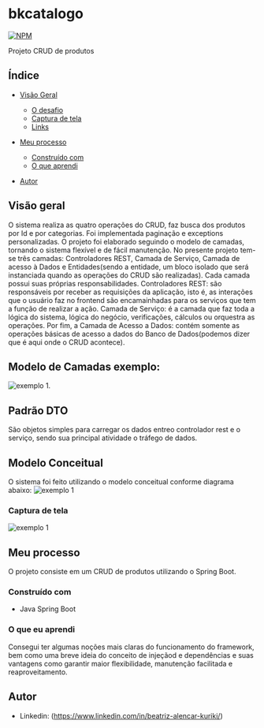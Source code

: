 # bkcatalogo


[![NPM](https://img.shields.io/npm/l/react)](https://github.com/BeatrizKuriki/bkcatalogo-beatriz/blob/main/LICENSE)

Projeto CRUD de produtos


## Índice

- [Visão Geral](#visão-geral)
  - [O desafio](#the-challenge)
  - [Captura de tela](#captura-de-tela)
  - [Links](#links)
- [Meu processo](#meu-processo)
  - [Construído com](#construído-com)
  - [O que aprendi](#o-que-aprendi)
  
- [Autor](#autor)


## Visão geral
O sistema realiza as quatro operações do CRUD, faz busca dos produtos por Id e por categorias. Foi implementada paginação e exceptions personalizadas. O projeto foi elaborado seguindo o modelo de camadas, tornando o sistema flexível e de fácil manutenção.
No presente projeto tem-se três camadas: Controladores REST, Camada de Serviço, Camada de acesso à Dados e Entidades(sendo a entidade, um bloco isolado que será instanciada quando as operações do CRUD são realizadas).
Cada camada possui suas próprias responsabilidades.
Controladores REST: são responsáveis por receber as requisições da aplicação, isto é, as interações que o usuário faz no frontend são encamainhadas para os serviços que tem a função de realizar a ação.
Camada de Serviço: é a camada que faz toda a lógica do sistema, lógica do negócio, verificações, cálculos ou orquestra as operações.
Por fim, a Camada de Acesso a Dados: contém somente as operações básicas de acesso a dados do Banco de Dados(podemos dizer que é aqui onde o CRUD acontece).

## Modelo de Camadas exemplo: 
![exemplo 1](https://github.com/BeatrizKuriki/bkcatalogo-beatriz/blob/main/img/camadas.PNG).

## Padrão DTO
São objetos simples para carregar os dados entreo controlador rest e o serviço, sendo sua principal atividade o tráfego de dados.

## Modelo Conceitual
O sistema foi feito utilizando o modelo conceitual conforme diagrama abaixo:
![exemplo 1](https://github.com/BeatrizKuriki/bkcatalogo-beatriz/blob/main/projetoModeloConceitual/modeloConceitual.PNG)


### Captura de tela

![exemplo 1]()



## Meu processo
O projeto consiste em um CRUD de produtos utilizando o Spring Boot.



### Construído com

- Java Spring Boot


### O que eu aprendi
Consegui ter algumas noções mais claras do funcionamento do framework, bem como uma breve ideia do conceito de injeçãod e dependências e suas vantagens como garantir maior flexibilidade, manutenção facilitada e reaproveitamento.





## Autor


- Linkedin: (https://www.linkedin.com/in/beatriz-alencar-kuriki/)


